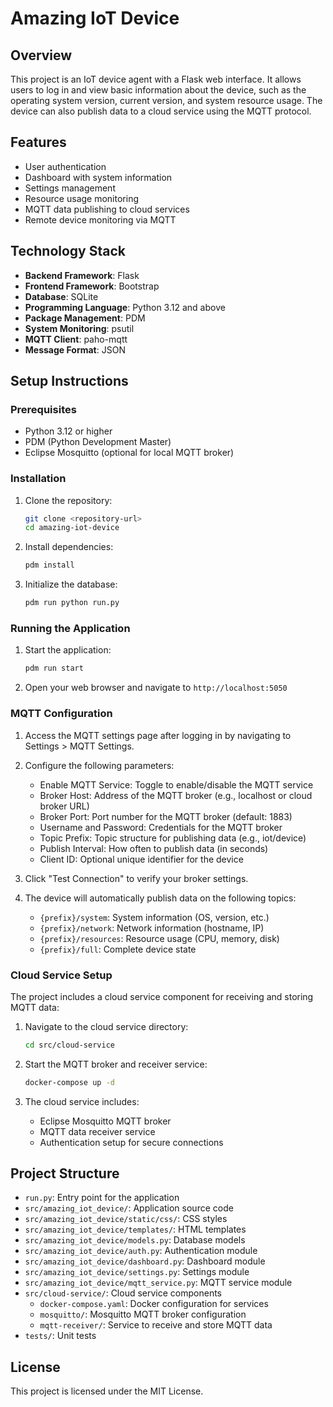 # Amazing IoT Device

## Overview

This project is an IoT device agent with a Flask web interface. It allows users to log in and view basic information about the device, such as the operating system version, current version, and system resource usage. The device can also publish data to a cloud service using the MQTT protocol.

## Features

- User authentication
- Dashboard with system information
- Settings management
- Resource usage monitoring
- MQTT data publishing to cloud services
- Remote device monitoring via MQTT

## Technology Stack

- **Backend Framework**: Flask
- **Frontend Framework**: Bootstrap
- **Database**: SQLite
- **Programming Language**: Python 3.12 and above
- **Package Management**: PDM
- **System Monitoring**: psutil
- **MQTT Client**: paho-mqtt
- **Message Format**: JSON

## Setup Instructions

### Prerequisites

- Python 3.12 or higher
- PDM (Python Development Master)
- Eclipse Mosquitto (optional for local MQTT broker)

### Installation

1. Clone the repository:

    ```bash
    git clone <repository-url>
    cd amazing-iot-device
    ```

2. Install dependencies:

    ```bash
    pdm install
    ```

3. Initialize the database:

    ```bash
    pdm run python run.py
    ```

### Running the Application

1. Start the application:

    ```bash
    pdm run start
    ```

2. Open your web browser and navigate to `http://localhost:5050`

### MQTT Configuration

1. Access the MQTT settings page after logging in by navigating to Settings > MQTT Settings.

2. Configure the following parameters:
   - Enable MQTT Service: Toggle to enable/disable the MQTT service
   - Broker Host: Address of the MQTT broker (e.g., localhost or cloud broker URL)
   - Broker Port: Port number for the MQTT broker (default: 1883)
   - Username and Password: Credentials for the MQTT broker
   - Topic Prefix: Topic structure for publishing data (e.g., iot/device)
   - Publish Interval: How often to publish data (in seconds)
   - Client ID: Optional unique identifier for the device

3. Click "Test Connection" to verify your broker settings.

4. The device will automatically publish data on the following topics:
   - `{prefix}/system`: System information (OS, version, etc.)
   - `{prefix}/network`: Network information (hostname, IP)
   - `{prefix}/resources`: Resource usage (CPU, memory, disk)
   - `{prefix}/full`: Complete device state

### Cloud Service Setup

The project includes a cloud service component for receiving and storing MQTT data:

1. Navigate to the cloud service directory:

    ```bash
    cd src/cloud-service
    ```

2. Start the MQTT broker and receiver service:

    ```bash
    docker-compose up -d
    ```

3. The cloud service includes:
   - Eclipse Mosquitto MQTT broker
   - MQTT data receiver service
   - Authentication setup for secure connections

## Project Structure

- `run.py`: Entry point for the application
- `src/amazing_iot_device/`: Application source code
- `src/amazing_iot_device/static/css/`: CSS styles
- `src/amazing_iot_device/templates/`: HTML templates
- `src/amazing_iot_device/models.py`: Database models
- `src/amazing_iot_device/auth.py`: Authentication module
- `src/amazing_iot_device/dashboard.py`: Dashboard module
- `src/amazing_iot_device/settings.py`: Settings module
- `src/amazing_iot_device/mqtt_service.py`: MQTT service module
- `src/cloud-service/`: Cloud service components
  - `docker-compose.yaml`: Docker configuration for services
  - `mosquitto/`: Mosquitto MQTT broker configuration
  - `mqtt-receiver/`: Service to receive and store MQTT data
- `tests/`: Unit tests

## License

This project is licensed under the MIT License.